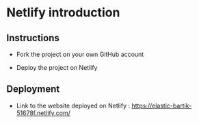 # Netlify introduction

## Instructions

* Fork the project on your own GitHub account

* Deploy the project on Netlify

## Deployment

* Link to the website deployed on Netlify : https://elastic-bartik-51678f.netlify.com/
